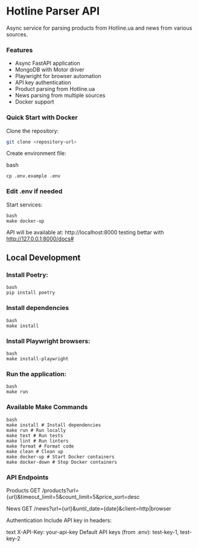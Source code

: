 # Hotline Parser API

Async service for parsing products from Hotline.ua and news from various sources.

### Features

- Async FastAPI application
- MongoDB with Motor driver
- Playwright for browser automation
- API key authentication
- Product parsing from Hotline.ua
- News parsing from multiple sources
- Docker support


### Quick Start with Docker

Clone the repository:

```bash
git clone <repository-url>
```

Create environment file:

bash
```
cp .env.example .env
```
### Edit .env if needed

Start services:
```
bash
make docker-up
```
API will be available at: http://localhost:8000
testing bettar with http://127.0.0.1:8000/docs#

## Local Development

### Install Poetry:
```
bash
pip install poetry
```
### Install dependencies 
```
bash
make install
```

### Install Playwright browsers:
```
bash
make install-playwright
```

### Run the application:
```
bash
make run
```

### Available Make Commands
```
bash
make install # Install dependencies 
make run # Run locally
make test # Run tests
make lint # Run linters
make format # Format code
make clean # Clean up
make docker-up # Start Docker containers
make docker-down # Stop Docker containers
```

### API Endpoints

Products
GET /products?url={url}&timeout_limit=5&count_limit=5&price_sort=desc

News
GET /news?url={url}&until_date={date}&client=http|browser

Authentication
Include API key in headers:

text
X-API-Key: your-api-key
Default API keys (from .env): test-key-1, test-key-2

